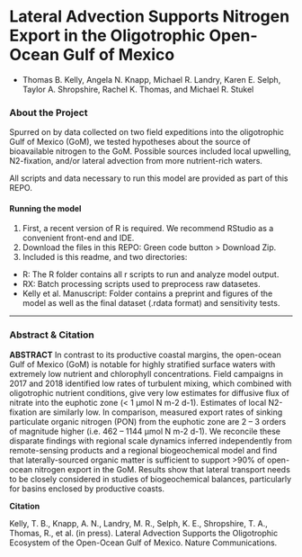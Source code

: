 # Lateral Advection Supports Nitrogen Export in the Oligotrophic Open-Ocean Gulf of Mexico
* Thomas B. Kelly, Angela N. Knapp, Michael R. Landry, Karen E. Selph, Taylor A. Shropshire, Rachel K. Thomas, and Michael R. Stukel

### About the Project

Spurred on by data collected on two field expeditions into the oligotrophic Gulf of Mexico (GoM), we tested hypotheses about the source of bioavailable nitrogen to the GoM. Possible sources included local upwelling, N2-fixation, and/or lateral advection from more nutrient-rich waters.



All scripts and data necessary to run this model are provided as part of this REPO.

#### Running the model
1. First, a recent version of R is required. We recommend RStudio as a convenient front-end and IDE.
2. Download the files in this REPO: Green code button > Download Zip.
3. Included is this readme, and two directories:
 * R: The R folder contains all r scripts to run and analyze model output.
 * RX: Batch processing scripts used to preprocess raw datasetes.
 * Kelly et al. Manuscript: Folder contains a preprint and figures of the model as well as the final dataset (.rdata format) and sensitivity tests.


<hr />

### Abstract & Citation

__ABSTRACT__
In contrast to its productive coastal margins, the open-ocean Gulf of Mexico (GoM) is notable for highly stratified surface waters with extremely low nutrient and chlorophyll concentrations. Field campaigns in 2017 and 2018 identified low rates of turbulent mixing, which combined with oligotrophic nutrient conditions, give very low estimates for diffusive flux of nitrate into the euphotic zone (< 1 µmol N m-2 d-1). Estimates of local N2-fixation are similarly low. In comparison, measured export rates of sinking particulate organic nitrogen (PON) from the euphotic zone are 2 – 3 orders of magnitude higher (i.e. 462 – 1144 µmol N m-2 d-1). We reconcile these disparate findings with regional scale dynamics inferred independently from remote-sensing products and a regional biogeochemical model and find that laterally-sourced organic matter is sufficient to support >90% of open-ocean nitrogen export in the GoM. Results show that lateral transport needs to be closely considered in studies of biogeochemical balances, particularly for basins enclosed by productive coasts.

__Citation__

Kelly, T. B., Knapp, A. N., Landry, M. R., Selph, K. E., Shropshire, T. A., Thomas, R., et al. (in press). Lateral Advection Supports the Oligotrophic Ecosystem of the Open-Ocean Gulf of Mexico. Nature Communications.
